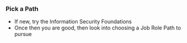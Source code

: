 ### Pick a Path
- If new, try the Information Security Foundations
- Once then you are good, then look into choosing a Job Role Path to pursue
